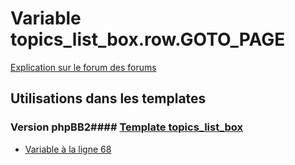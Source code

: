 # Variable topics_list_box.row.GOTO_PAGE
[Explication sur le forum des forums](http://forum.forumactif.com/t294113-listing-des-variables#topics_list_box.row.GOTO_PAGE)
## Utilisations dans les templates
### Version phpBB2#### [Template topics_list_box](subsilver/topics_list_box.md)
* [Variable à la ligne 68](../subsilver/topics_list_box.tpl#L68)